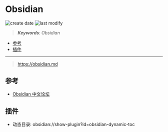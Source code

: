Obsidian
===
<!--START_SECTION:badge-->

![create date](https://img.shields.io/static/v1?label=create%20date&message=2022-05-xx&label_color=gray&color=lightsteelblue&style=flat-square)
![last modify](https://img.shields.io/static/v1?label=last%20modify&message=2025-08-03%2022%3A42%3A16&label_color=gray&color=thistle&style=flat-square)

<!--END_SECTION:badge-->
<!--info
top: false
draft: true
hidden: true
tag: []
-->

> ***Keywords**: Obsidian*

<!--START_SECTION:paper_title-->
<!--END_SECTION:paper_title-->

<!--START_SECTION:toc-->
- [参考](#参考)
- [插件](#插件)
<!--END_SECTION:toc-->

---

> https://obsidian.md


## 参考
- [Obsidian 中文论坛](https://forum-zh.obsidian.md)

## 插件
- 动态目录: obsidian://show-plugin?id=obsidian-dynamic-toc
